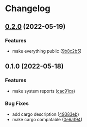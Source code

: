 # Changelog

## [0.2.0](https://github.com/lizelive/sysinfo-report/compare/v0.1.0...v0.2.0) (2022-05-19)


### Features

* make everything public ([9b8c2b5](https://github.com/lizelive/sysinfo-report/commit/9b8c2b5267a520f74e8b502a95b05d994fa22264))

## 0.1.0 (2022-05-18)


### Features

* make system reports ([cac91ca](https://github.com/lizelive/sysinfo-report/commit/cac91ca8d921eec0d29f53c3b1f43ba29ab16e77))


### Bug Fixes

* add cargo description ([49383eb](https://github.com/lizelive/sysinfo-report/commit/49383eb553c37c826ffc41dee015295ea94a8168))
* make cargo compatable ([0e6a194](https://github.com/lizelive/sysinfo-report/commit/0e6a19482f9c47a39097eb20c8ab46069a08cbdf))
